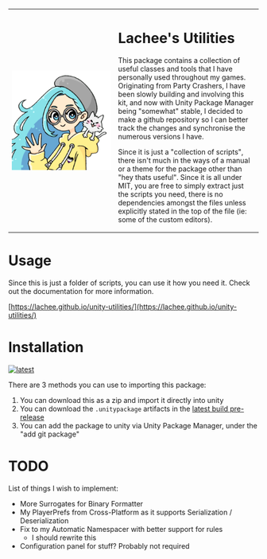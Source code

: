 
<table frame="void">
    <tr>
      <td width="200px">
        <img src="https://raw.githubusercontent.com/Lachee/unity-utilities/master/Editor%20Resources/logo.png" align="center" width="100%" />
      </td>
      <td>
        <h1>Lachee's Utilities</h1>
        <p>
          This package contains a collection of useful classes and tools that I have personally used throughout my games. 
          Originating from Party Crashers, I have been slowly building and involving this kit, and now with Unity Package Manager being "somewhat" stable, I decided to make a github repository so I can better track the changes and synchronise the numerous versions I have.
        </p>
        <p>
          Since it is just a "collection of scripts", there isn't much in the ways of a manual or a theme for the package other than "hey thats useful". Since it is all under MIT, you are free to simply extract just the scripts you need, there is no dependencies amongst the files unless explicitly stated in the top of the file (ie: some of the custom editors).
        </p>
      </td>
    </tr>
</table>

# Usage
Since this is just a folder of scripts, you can use it how you need it. Check out the documentation for more information.

[https://lachee.github.io/unity-utilities/](https://lachee.github.io/unity-utilities/) 

# Installation

[![latest](https://github.com/Lachee/unity-utilities/actions/workflows/release.yml/badge.svg?branch=master)](https://github.com/Lachee/unity-utilities/actions/workflows/release.yml)

There are 3 methods you can use to importing this package:
1. You can download this as a zip and import it directly into unity
2. You can download the `.unitypackage` artifacts in the [latest build pre-release](https://github.com/Lachee/unity-utilities/releases/tag/latest)
3. You can add the package to unity via Unity Package Manager, under the "add git package"


# TODO
List of things I wish to implement:

  - More Surrogates for Binary Formatter
  - My PlayerPrefs from Cross-Platform as it supports Serialization / Deserialization
  - Fix to my Automatic Namespacer with better support for rules
    - I should rewrite this
  - Configuration panel for stuff? Probably not required
